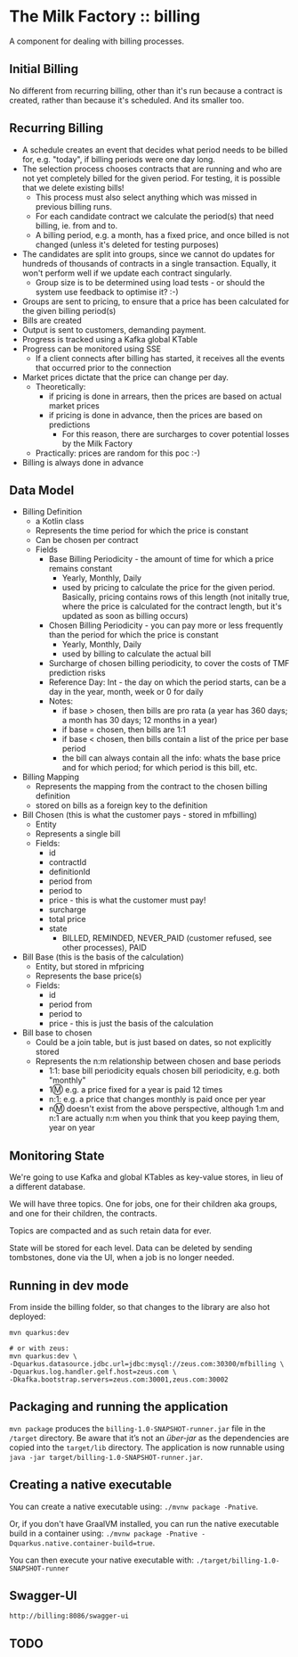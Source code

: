 # The Milk Factory :: billing

A component for dealing with billing processes.

## Initial Billing

No different from recurring billing, other than it's run because a contract is created, rather than
because it's scheduled. And its smaller too.

## Recurring Billing

- A schedule creates an event that decides what period needs to be billed for, e.g. "today", if billing
  periods were one day long.
- The selection process chooses contracts that are running and who are not yet completely billed
  for the given period. For testing, it is possible that we delete existing bills!
  - This process must also select anything which was missed in previous billing runs.
  - For each candidate contract we calculate the period(s) that need billing, ie. from and to.
  - A billing period, e.g. a month, has a fixed price, and once billed is not changed (unless it's deleted
    for testing purposes)
- The candidates are split into groups, since we cannot do updates for hundreds of thousands of contracts
  in a single transaction. Equally, it won't perform well if we update each contract singularly.
  - Group size is to be determined using load tests - or should the system use feedback to optimise it? :-)
- Groups are sent to pricing, to ensure that a price has been calculated for the given billing period(s)
- Bills are created
- Output is sent to customers, demanding payment.
- Progress is tracked using a Kafka global KTable
- Progress can be monitored using SSE
  - If a client connects after billing has started, it receives all the events that occurred prior to 
    the connection
- Market prices dictate that the price can change per day.
  - Theoretically:
    - if pricing is done in arrears, then the prices are based on actual market prices
    - if pricing is done in advance, then the prices are based on predictions
      - For this reason, there are surcharges to cover potential losses by the Milk Factory
  - Practically: prices are random for this poc :-)
- Billing is always done in advance

## Data Model

- Billing Definition
  - a Kotlin class
  - Represents the time period for which the price is constant
  - Can be chosen per contract
  - Fields
    - Base Billing Periodicity - the amount of time for which a price remains constant
      - Yearly, Monthly, Daily
      - used by pricing to calculate the price for the given period. Basically, pricing contains rows of 
        this length (not initally true, where the price is calculated for the contract length, but it's 
        updated as soon as billing occurs)
    - Chosen Billing Periodicity - you can pay more or less frequently than the period for which the price is constant
      - Yearly, Monthly, Daily
      - used by billing to calculate the actual bill
    - Surcharge of chosen billing periodicity, to cover the costs of TMF prediction risks
    - Reference Day: Int - the day on which the period starts, can be a day in the year, month, week or 0 for daily
    - Notes:
      - if base > chosen, then bills are pro rata (a year has 360 days; a month has 30 days; 12 months in a year)
      - if base = chosen, then bills are 1:1
      - if base < chosen, then bills contain a list of the price per base period
      - the bill can always contain all the info: whats the base price and for which period; for which period is this bill, etc.
- Billing Mapping
  - Represents the mapping from the contract to the chosen billing definition
  - stored on bills as a foreign key to the definition
- Bill Chosen (this is what the customer pays - stored in mfbilling)
  - Entity
  - Represents a single bill
  - Fields:
      - id
      - contractId
      - definitionId
      - period from
      - period to
      - price - this is what the customer must pay!
      - surcharge
      - total price
      - state
        - BILLED, REMINDED, NEVER_PAID (customer refused, see other processes), PAID
- Bill Base (this is the basis of the calculation)
  - Entity, but stored in mfpricing
  - Represents the base price(s)
  - Fields:
      - id
      - period from
      - period to
      - price - this is just the basis of the calculation
- Bill base to chosen
  - Could be a join table, but is just based on dates, so not explicitly stored
  - Represents the n:m relationship between chosen and base periods
    - 1:1: base bill periodicity equals chosen bill periodicity, e.g. both "monthly"
    - 1:m: e.g. a price fixed for a year is paid 12 times
    - n:1: e.g. a price that changes monthly is paid once per year
    - n:m: doesn't exist from the above perspective, although 1:m and n:1 are actually n:m when you think that you keep paying them, year on year

## Monitoring State

We're going to use Kafka and global KTables as key-value stores, in lieu of a different database.

We will have three topics. One for jobs, one for their children aka groups, and one for their children, the contracts.

Topics are compacted and as such retain data for ever.

State will be stored for each level. Data can be deleted by sending tombstones, done via the UI, when a job is no longer
needed.

## Running in dev mode

From inside the billing folder, so that changes to the library are also hot deployed:

```
mvn quarkus:dev

# or with zeus:
mvn quarkus:dev \
-Dquarkus.datasource.jdbc.url=jdbc:mysql://zeus.com:30300/mfbilling \
-Dquarkus.log.handler.gelf.host=zeus.com \
-Dkafka.bootstrap.servers=zeus.com:30001,zeus.com:30002
```

## Packaging and running the application

`mvn package` produces the `billing-1.0-SNAPSHOT-runner.jar` file in the `/target` directory.
Be aware that it’s not an _über-jar_ as the dependencies are copied into the `target/lib` directory.
The application is now runnable using `java -jar target/billing-1.0-SNAPSHOT-runner.jar`.

## Creating a native executable

You can create a native executable using: `./mvnw package -Pnative`.

Or, if you don't have GraalVM installed, 
you can run the native executable build in a container using: 
`./mvnw package -Pnative -Dquarkus.native.container-build=true`.

You can then execute your native executable with: `./target/billing-1.0-SNAPSHOT-runner`

## Swagger-UI

    http://billing:8086/swagger-ui

## TODO

